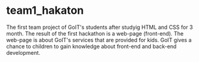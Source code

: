 # team1_hakaton

The first team project of GoIT's students after studyig HTML and CSS for 3 month. The result of the first hackathon is a web-page (front-end).
The web-page is about GoIT's services that are provided for kids. GoIT gives a chance to children to gain knowledge about front-end and back-end development.
